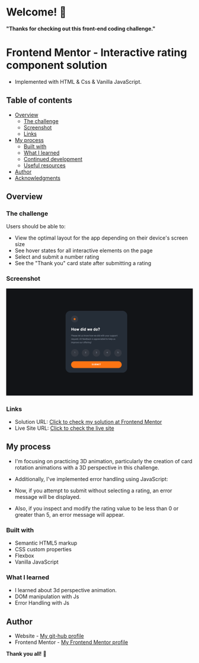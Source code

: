 # Welcome! 👋

**"Thanks for checking out this front-end coding challenge."**

# Frontend Mentor - Interactive rating component solution

- Implemented with HTML & Css & Vanilla JavaScript.

## Table of contents

- [Overview](#overview)
  - [The challenge](#the-challenge)
  - [Screenshot](#screenshot)
  - [Links](#links)
- [My process](#my-process)
  - [Built with](#built-with)
  - [What I learned](#what-i-learned)
  - [Continued development](#continued-development)
  - [Useful resources](#useful-resources)
- [Author](#author)
- [Acknowledgments](#acknowledgments)

## Overview

### The challenge

Users should be able to:

- View the optimal layout for the app depending on their device's screen size
- See hover states for all interactive elements on the page
- Select and submit a number rating
- See the "Thank you" card state after submitting a rating

### Screenshot

![](./images/live-site-screenshot.png)

### Links

- Solution URL: [Click to check my solution at Frontend Mentor](https://www.frontendmentor.io/solutions/interactive-rating-component-solution-with-3d-animation-and-vanilla-js-0TJZTmr77j)
- Live Site URL: [Click to check the live site](https://cgm-thanhtike.github.io/Interactive-rating-component/)

## My process

- I'm focusing on practicing 3D animation, particularly the creation of card rotation animations with a 3D perspective in this challenge.

- Additionally, I've implemented error handling using JavaScript:

- Now, if you attempt to submit without selecting a rating, an error message will be displayed.

- Also, if you inspect and modify the rating value to be less than 0 or greater than 5, an error message will appear.

### Built with

- Semantic HTML5 markup
- CSS custom properties
- Flexbox
- Vanilla JavaScript

### What I learned

- I learned about 3d perspective animation.
- DOM manipulation with Js
- Error Handling with Js

## Author

- Website - [My git-hub profile](https://github.com/CGM-ThanHtike)
- Frontend Mentor - [My Frontend Mentor profile](https://www.frontendmentor.io/profile/CGM-ThanHtike)

**Thank you all!** 🚀